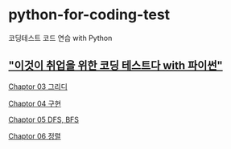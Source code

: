 # python-for-coding-test

코딩테스트 코드 연습 with Python

## ["이것이 취업을 위한 코딩 테스트다 with 파이썬"](https://github.com/ndb796/python-for-coding-test)

[Chaptor 03 그리디](https://github.com/hwangwoojin/python-for-coding-test/tree/master/CHAPTER%2003%20그리디)

[Chaptor 04 구현](https://github.com/hwangwoojin/python-for-coding-test/tree/master/CHAPTER%2004%20구현)

[Chaptor 05 DFS, BFS](https://github.com/hwangwoojin/python-for-coding-test/tree/master/CHAPTER%2005%20DFS%2C%20BFS)

[Chaptor 06 정렬](https://github.com/hwangwoojin/python-for-coding-test/tree/master/%20CHAPTER%2006%20정렬)
